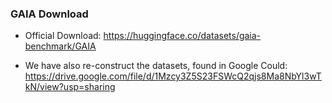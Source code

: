 ### GAIA Download

* Official Download: https://huggingface.co/datasets/gaia-benchmark/GAIA

* We have also re-construct the datasets, found in Google Could: https://drive.google.com/file/d/1Mzcy3Z5S23FSWcQ2qjs8Ma8NbYl3wTkN/view?usp=sharing